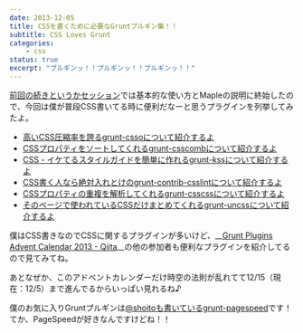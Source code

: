 ```yaml
---
date: 2013-12-05
title: CSSを書くために必要なGruntプルギン集！！
subtitle: CSS Loves Grunt
categories: 
    - css
status: true
excerpt: "プルギンッ！！プルギンッ！！プルギンッ！！"
---
```


[前回の続きというかセッション](https://t32k.me/mol/log/modern-development-workflow-with-grunt/)では基本的な使い方とMapleの説明に終始したので、今回は僕が普段CSS書いてる時に便利だなーと思うプラグインを列挙してみたよ。

+ [高いCSS圧縮率を誇るgrunt-cssoについて紹介するよ](http://qiita.com/t32k/items/193c82e04e5383ead38f)
+ [CSSプロパティをソートしてくれるgrunt-csscombについて紹介するよ](http://qiita.com/t32k/items/e59cebb51825347689f9)
+ [CSS - イケてるスタイルガイドを簡単に作れるgrunt-kssについて紹介するよ](http://qiita.com/t32k/items/9e03e80061de21411765)
+ [CSS書く人なら絶対入れとけのgrunt-contrib-csslintについて紹介するよ](http://qiita.com/t32k/items/f2de0e934cf5e6d66058)
+ [CSSプロパティの重複を解析してくれるgrunt-csscssについて紹介するよ](http://qiita.com/t32k/items/ba9e213d0253e369bf2e)
+ [そのページで使われているCSSだけまとめてくれるgrunt-uncssについて紹介するよ](http://qiita.com/t32k/items/a94820ceabd008243e8d)

僕はCSS書きなのでCSSに関するプラグインが多いけど、__[Grunt Plugins Advent Calendar 2013 - Qiita](http://qiita.com/advent-calendar/2013/grunt-plugins)__の他の参加者も便利なプラグインを紹介してるので見てみてね。

あとなぜか、このアドベントカレンダーだけ時空の法則が乱れてて12/15（現在：12/5）まで進んでるからいっぱい見れるね♪

僕のお気に入りGruntプルギンは[@shoitoも書いているgrunt-pagespeed](http://qiita.com/shoito/items/aed36f56ae9a3e46c215)です！てか、PageSpeedが好きなんですけどね！！
